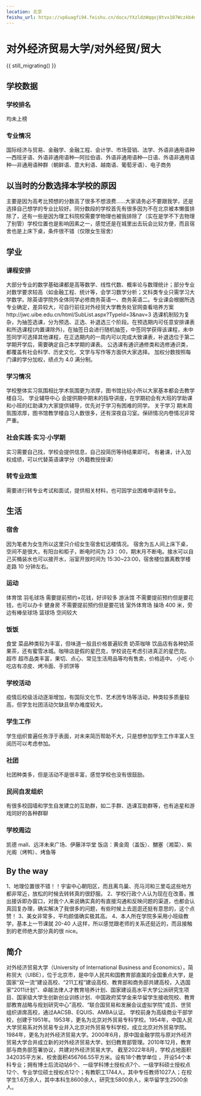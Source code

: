 ```yaml
---
location: 北京
feishu_url: https://vp6uagfi94.feishu.cn/docx/YXzldzWqqoj0tvx107Wczkb4nGh
---
```


# 对外经济贸易大学/对外经贸/贸大

{{ still_migrating() }}

## 学校数据

### 学校排名

均未上榜

### 专业情况

国际经济与贸易、金融学、金融工程、会计学、市场营销、法学、外语非通用语种—西班牙语、外语非通用语种—阿拉伯语、外语非通用语种—日语、外语非通用语种—非通用语种群（朝鲜语、意大利语、越南语、葡萄牙语）、电子商务

## 以当时的分数选择本学校的原因

主要是因为高考比预想的分数高了很多不想浪费……大家请务必不要跟我学，还是选择自己想学的专业比较好。同分数段的学校首先有很多因为不在北京被本懒蛋排除了，还有一些是因为理工科院校需要学物理也被我排除了（实在是学不下去物理了别管）学校位置也是影响因素之一，感觉还是在城里出去玩会比较方便，而且宿舍也是上床下桌，条件很不错（仅限女生宿舍）

## 学业

### 课程安排

大部分专业的数学基础课都是高等数学、线性代数、概率论与数理统计；部分专业对数学要求较高（如金融工程、统计等，会学习数学分析；文科类专业只需学习大学数学。除英语学院外全体同学必修商务英语一、商务英语二。专业课会根据所选专业确定，差异较大，可自行前往对外经贸大学教务处官网查看培养方案http://jwc.uibe.edu.cn/html/SubList.aspx?TypeId=3&nav=3
选课机制较为复杂，为抽签选课，分为预选、正选、补退选三个阶段。在预选期内可任意安排课表和所选课程(内置课除外)，在抽签日会进行随机抽签，中签同学获得该课程，未中签同学可选择其他课程，在正选期内的一周内可以完成大致课表，补退选位于第二学期开学后，需要确定自己本学期的课表。
公选课有通识通修类和选修通识类，都覆盖有社会科学、历史文化、文学与写作等方面供大家选择。
加权分数按照每门课的学分加权，绩点为 4.0 满分制。

### 学习情况

学校整体实习氛围相比学术氛围更为浓厚，图书馆比较小所以大家基本都会去教学楼自习。
学业辅导中心
会提供期中期末的指导讲座，在学期初会有大班的学助课和小班的红助课为大家提供辅导，优先对于学习有困难的同学。
关于学习
期末周氛围浓厚，图书馆教学楼自习人数很多，还有深夜自习室。保研情况内卷情况非常严重。

### 社会实践·实习·小学期

实习需要自己找，学校会提供信息，自己投简历等待结果即可。
有暑课，计入加权成绩，可以代替英语课学分（外籍教授授课）

### 转专业政策

需要进行转专业考试和面试，提供相关材料，也可因学业困难申请转专业。

## 生活

### 宿舍

因为笔者为女生所以这里只介绍女生宿舍虹远楼情况。
宿舍为五人间上床下桌，空间不是很大，有阳台和柜子，断电时间为 23：00，期末月不断电。接水可以自己买桶装水也可以接开水，浴室开放时间为 15:30~23:00，宿舍楼位置离教学楼走路 10 分钟左右。

### 运动

体育馆
羽毛球场
需要提前预约+花钱，好评较多
游泳馆
不需要提前预约但是要花钱，也可以办卡
健身房
不需要提前预约但是要花钱
室外体育场
操场
400 米，旁边有棒垒球场
篮球场
空间较大

### 饭饭

食堂
菜品种类较为丰富，但味道一般且价格普遍较贵
奶茶咖啡
饮品店有各种奶茶果茶，还有蜜雪冰城。咖啡店是假的星巴克，学校说在考虑引进真正的星巴克。
超市
超市品类丰富，果切、点心、常见生活用品等均有售卖，价格适中。
小吃
小吃店有凉皮、烤冷面、手抓饼等

### 学校活动

疫情后校级活动逐渐增加，有国际文化节、艺术团专场等活动，种类较多质量较高，但学生社团活动欠缺且举办难度较大。

### 学生工作

学生组织普遍任务浮于表面，对未来简历帮助不大，只是想参加学生工作丰富人生阅历可以考虑参加。

### 社团

社团种类多，但是活动不是很丰富，感觉学校也没有很鼓励。

### 民间自发组织

有很多校园墙和学生自发建立的互助群，如二手群、选课互助群等，也有追星和游戏同好的各种群聊

### 学校周边

凯德 mall、远洋未来广场、伊藤洋华堂
饭店：黄金周（盖饭）、嬲塞（湘菜）、紫光阁（烤鸭）、烤鱼等

## By the way

1、地理位置很不错！！宇宙中心朝阳区，而且离鸟巢、亮马河和三里屯这些地方都非常近，放松的时候去转转真的很舒服。
2、学校行政个人认为现在在改善，推出接诉即办窗口，对我个人来说确实真的有直接沟通和反映问题的渠道，也都会认真回复办理，确实解决了我很多的问题，有些时候上去逛逛还挺有意思的，这个点赞！
3、美女非常多，平均颜值确实极其高。
4、本人所在学院多采用小班级教学，基本上一节课就 20-40 人这样，所以感觉跟老师的关系还挺近的，而且接触到的老师绝大部分真的很 nice。

## 简介
对外经济贸易大学（University of International Business and Economics），简称贸大（UIBE），位于北京市，是中华人民共和国教育部直属的全国重点大学，是国家“双一流”建设高校、“211工程”建设高校、教育部和商务部共建高校，入选国家“2011计划”、卓越法律人才教育培养计划、国家建设高水平大学公派研究生项目、国家级大学生创新创业训练计划、中国政府奖学金来华留学生接收院校、教育部教育战略与规划研究中心”高校、“联合国贸易和发展会议虚拟学院”成员、世贸组织讲席高校，通过AACSB、EQUIS、AMBA认证。
学校前身为高级商业干部学校，创建于1951年。1953年，更名为北京对外贸易专科学校。1954年，中国人民大学贸易系对外贸易专业并入北京对外贸易专科学校，成立北京对外贸易学院。1984年，更名为对外经济贸易大学。2000年6月，原中国金融学院与原对外经济贸易大学合并成立新的对外经济贸易大学，划归教育部管理。2010年12月，教育部与商务部签署协议，共建对外经济贸易大学。
截至2022年8月，学校占地面积342035平方米、校舍面积456766.55平方米。设有18个教学单位  ，开设54个本科专业；拥有博士后流动站6个、一级学科博士授权点7个、一级学科硕士授权点12个、专业学位硕士授权点12个；有教职工1744人，其中专任教师1027人；在校学生1.6万余人，其中本科生8600余人，研究生5800余人，来华留学生2500余人。
